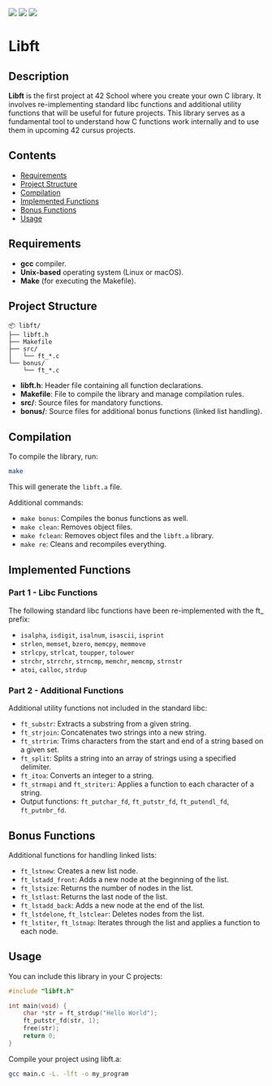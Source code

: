 <p align="left">
  <img src="https://img.shields.io/badge/42-Barcelona-black" />
  <img src="https://img.shields.io/github/license/alanusse/libft" />
  <img src="https://img.shields.io/github/languages/code-size/alanusse/libft" />
</p>

# Libft

## Description

**Libft** is the first project at 42 School where you create your own C library. It involves re-implementing standard libc functions and additional utility functions that will be useful for future projects. This library serves as a fundamental tool to understand how C functions work internally and to use them in upcoming 42 cursus projects.

## Contents

- [Requirements](#requirements)
- [Project Structure](#project-structure)
- [Compilation](#compilation)
- [Implemented Functions](#implemented-functions)
- [Bonus Functions](#bonus-functions)
- [Usage](#usage)

## Requirements

- **gcc** compiler.
- **Unix-based** operating system (Linux or macOS).
- **Make** (for executing the Makefile).

## Project Structure
```
📦 libft/
├── libft.h
├── Makefile
├── src/
│	└── ft_*.c
└── bonus/
	└── ft_*.c
```

- **libft.h**: Header file containing all function declarations.
- **Makefile**: File to compile the library and manage compilation rules.
- **src/**: Source files for mandatory functions.
- **bonus/**: Source files for additional bonus functions (linked list handling).

## Compilation

To compile the library, run:

```bash
make
```

This will generate the `libft.a` file.

Additional commands:
- `make bonus`: Compiles the bonus functions as well.
- `make clean`: Removes object files.
- `make fclean`: Removes object files and the `libft.a` library.
- `make re`: Cleans and recompiles everything.

## Implemented Functions

### Part 1 - Libc Functions

The following standard libc functions have been re-implemented with the ft_ prefix:

- `isalpha`, `isdigit`, `isalnum`, `isascii`, `isprint`
- `strlen`, `memset`, `bzero`, `memcpy`, `memmove`
- `strlcpy`, `strlcat`, `toupper`, `tolower`
- `strchr`, `strrchr`, `strncmp`, `memchr`, `memcmp`, `strnstr`
- `atoi`, `calloc`, `strdup`

### Part 2 - Additional Functions

Additional utility functions not included in the standard libc:

- `ft_substr`: Extracts a substring from a given string.
- `ft_strjoin`: Concatenates two strings into a new string.
- `ft_strtrim`: Trims characters from the start and end of a string based on a given set.
- `ft_split`: Splits a string into an array of strings using a specified delimiter.
- `ft_itoa`: Converts an integer to a string.
- `ft_strmapi` and `ft_striteri`: Applies a function to each character of a string.
- Output functions: `ft_putchar_fd`, `ft_putstr_fd`, `ft_putendl_fd`, `ft_putnbr_fd`.

## Bonus Functions
Additional functions for handling linked lists:

- `ft_lstnew`: Creates a new list node.
- `ft_lstadd_front`: Adds a new node at the beginning of the list.
- `ft_lstsize`: Returns the number of nodes in the list.
- `ft_lstlast`: Returns the last node of the list.
- `ft_lstadd_back`: Adds a new node at the end of the list.
- `ft_lstdelone`, `ft_lstclear`: Deletes nodes from the list.
- `ft_lstiter`, `ft_lstmap`: Iterates through the list and applies a function to each node.

## Usage

You can include this library in your C projects:

```c
#include "libft.h"

int main(void) {
    char *str = ft_strdup("Hello World");
    ft_putstr_fd(str, 1);
    free(str);
    return 0;
}
```

Compile your project using libft.a:
```bash
gcc main.c -L. -lft -o my_program
```